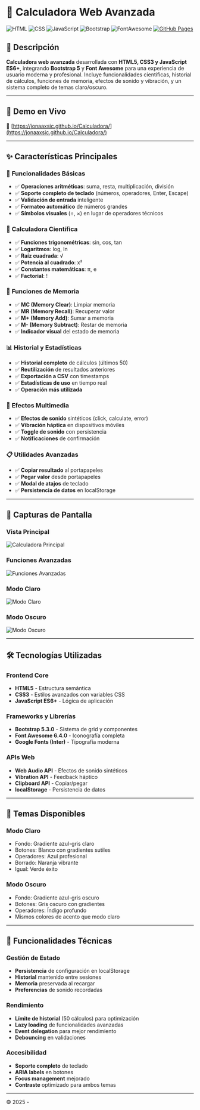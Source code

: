 # 🧮 Calculadora Web Avanzada

![HTML](https://img.shields.io/badge/HTML-5-orange?logo=html5)
![CSS](https://img.shields.io/badge/CSS-3-blue?logo=css3)
![JavaScript](https://img.shields.io/badge/JavaScript-ES6-yellow?logo=javascript)
![Bootstrap](https://img.shields.io/badge/Bootstrap-5.3-purple?logo=bootstrap)
![FontAwesome](https://img.shields.io/badge/FontAwesome-6.4-blue?logo=fontawesome)
[![GitHub Pages](https://img.shields.io/badge/Live-Demo-green?logo=github)](https://jonaaxsic.github.io/Calculadora/)

## 📌 Descripción

**Calculadora web avanzada** desarrollada con **HTML5, CSS3 y JavaScript ES6+**, integrando **Bootstrap 5** y **Font Awesome** para una experiencia de usuario moderna y profesional. Incluye funcionalidades científicas, historial de cálculos, funciones de memoria, efectos de sonido y vibración, y un sistema completo de temas claro/oscuro.

---

## 🚀 Demo en Vivo

🔗 [https://jonaaxsic.github.io/Calculadora/](https://jonaaxsic.github.io/Calculadora/)

---

## ✨ Características Principales

### 🧮 **Funcionalidades Básicas**

- ✅ **Operaciones aritméticas**: suma, resta, multiplicación, división
- ✅ **Soporte completo de teclado** (números, operadores, Enter, Escape)
- ✅ **Validación de entrada** inteligente
- ✅ **Formateo automático** de números grandes
- ✅ **Símbolos visuales** (÷, ×) en lugar de operadores técnicos

### 🔬 **Calculadora Científica**

- ✅ **Funciones trigonométricas**: sin, cos, tan
- ✅ **Logaritmos**: log, ln
- ✅ **Raíz cuadrada**: √
- ✅ **Potencia al cuadrado**: x²
- ✅ **Constantes matemáticas**: π, e
- ✅ **Factorial**: !

### 🧠 **Funciones de Memoria**

- ✅ **MC (Memory Clear)**: Limpiar memoria
- ✅ **MR (Memory Recall)**: Recuperar valor
- ✅ **M+ (Memory Add)**: Sumar a memoria
- ✅ **M- (Memory Subtract)**: Restar de memoria
- ✅ **Indicador visual** del estado de memoria

### 📊 **Historial y Estadísticas**

- ✅ **Historial completo** de cálculos (últimos 50)
- ✅ **Reutilización** de resultados anteriores
- ✅ **Exportación a CSV** con timestamps
- ✅ **Estadísticas de uso** en tiempo real
- ✅ **Operación más utilizada**

### 🎵 **Efectos Multimedia**

- ✅ **Efectos de sonido** sintéticos (click, calculate, error)
- ✅ **Vibración háptica** en dispositivos móviles
- ✅ **Toggle de sonido** con persistencia
- ✅ **Notificaciones** de confirmación

### 📋 **Utilidades Avanzadas**

- ✅ **Copiar resultado** al portapapeles
- ✅ **Pegar valor** desde portapapeles
- ✅ **Modal de atajos** de teclado
- ✅ **Persistencia de datos** en localStorage

---

## 🎯 Capturas de Pantalla

### Vista Principal

![Calculadora Principal](img/interfaz.png)

### Funciones Avanzadas

![Funciones Avanzadas](img/FuncionesAvanzadas.jpeg)

### Modo Claro

![Modo Claro](img/modoClaro.png)

### Modo Oscuro

![Modo Oscuro](img/interfaz.png)

---

## 🛠️ Tecnologías Utilizadas

### **Frontend Core**

- **HTML5** - Estructura semántica
- **CSS3** - Estilos avanzados con variables CSS
- **JavaScript ES6+** - Lógica de aplicación

### **Frameworks y Librerías**

- **Bootstrap 5.3.0** - Sistema de grid y componentes
- **Font Awesome 6.4.0** - Iconografía completa
- **Google Fonts (Inter)** - Tipografía moderna

### **APIs Web**

- **Web Audio API** - Efectos de sonido sintéticos
- **Vibration API** - Feedback háptico
- **Clipboard API** - Copiar/pegar
- **localStorage** - Persistencia de datos

---

## 🎨 Temas Disponibles

### **Modo Claro**

- Fondo: Gradiente azul-gris claro
- Botones: Blanco con gradientes sutiles
- Operadores: Azul profesional
- Borrado: Naranja vibrante
- Igual: Verde éxito

### **Modo Oscuro**

- Fondo: Gradiente azul-gris oscuro
- Botones: Gris oscuro con gradientes
- Operadores: Índigo profundo
- Mismos colores de acento que modo claro

---

## 🔧 Funcionalidades Técnicas

### **Gestión de Estado**

- **Persistencia** de configuración en localStorage
- **Historial** mantenido entre sesiones
- **Memoria** preservada al recargar
- **Preferencias** de sonido recordadas

### **Rendimiento**

- **Límite de historial** (50 cálculos) para optimización
- **Lazy loading** de funcionalidades avanzadas
- **Event delegation** para mejor rendimiento
- **Debouncing** en validaciones

### **Accesibilidad**

- **Soporte completo** de teclado
- **ARIA labels** en botones
- **Focus management** mejorado
- **Contraste** optimizado para ambos temas

---

© 2025 -

